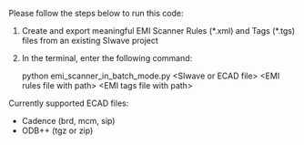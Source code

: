 Please follow the steps below to run this code:
1. Create and export meaningful EMI Scanner Rules (\*.xml) and Tags (\*.tgs) files from an existing SIwave project
2. In the terminal, enter the following command:
   
    python emi_scanner_in_batch_mode.py \<SIwave or ECAD file\> \<EMI rules file with path\> \<EMI tags file with path\>

Currently supported ECAD files:
- Cadence (brd, mcm, sip)
- ODB++ (tgz or zip)
